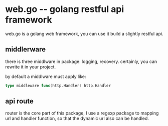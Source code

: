 # web.go -- golang restful api framework

web.go is a golang web framework, you can use it build a slightly restful api.

## middlerware

there is three middlware in package: logging, recovery. certainly, you can rewrite it in your project.

by default a middlware must apply like:

```go 
type middleware func(http.Handler) http.Handler
```

## api route

router is the core part of this package, I use a regexp package to mapping url and handler function, so that the dynamic url also can be handled. 

